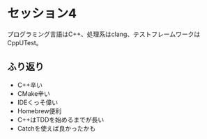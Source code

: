 # セッション4

プログラミング言語はC++、処理系はclang、テストフレームワークはCppUTest。

## ふり返り

* C++辛い
* CMake辛い
* IDEくっそ偉い
* Homebrew便利
* C++はTDDを始めるまでが長い
* Catchを使えば良かったかも
